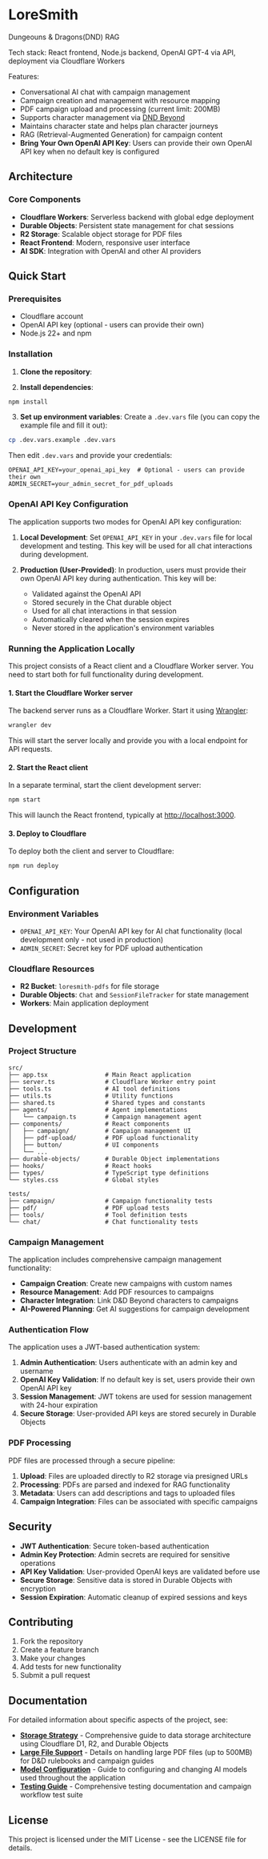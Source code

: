 # LoreSmith

Dungeouns & Dragons(DND) RAG

Tech stack: React frontend, Node.js backend, OpenAI GPT-4 via API, deployment via Cloudflare Workers

Features:

- Conversational AI chat with campaign management
- Campaign creation and management with resource mapping
- PDF campaign upload and processing (current limit: 200MB)
- Supports character management via [DND Beyond](https://www.dndbeyond.com/)
- Maintains character state and helps plan character journeys
- RAG (Retrieval-Augmented Generation) for campaign content
- **Bring Your Own OpenAI API Key**: Users can provide their own OpenAI API key when no default key is configured

## Architecture

### Core Components

- **Cloudflare Workers**: Serverless backend with global edge deployment
- **Durable Objects**: Persistent state management for chat sessions
- **R2 Storage**: Scalable object storage for PDF files
- **React Frontend**: Modern, responsive user interface
- **AI SDK**: Integration with OpenAI and other AI providers

## Quick Start

### Prerequisites

- Cloudflare account
- OpenAI API key (optional - users can provide their own)
- Node.js 22+ and npm

### Installation

1. **Clone the repository**:

2. **Install dependencies**:

```bash
npm install
```

3. **Set up environment variables**:
   Create a `.dev.vars` file (you can copy the example file and fill it out):

```bash
cp .dev.vars.example .dev.vars
```

Then edit `.dev.vars` and provide your credentials:

```env
OPENAI_API_KEY=your_openai_api_key  # Optional - users can provide their own
ADMIN_SECRET=your_admin_secret_for_pdf_uploads
```

### OpenAI API Key Configuration

The application supports two modes for OpenAI API key configuration:

1. **Local Development**: Set `OPENAI_API_KEY` in your `.dev.vars` file for local development and testing. This key will be used for all chat interactions during development.

2. **Production (User-Provided)**: In production, users must provide their own OpenAI API key during authentication. This key will be:
   - Validated against the OpenAI API
   - Stored securely in the Chat durable object
   - Used for all chat interactions in that session
   - Automatically cleared when the session expires
   - Never stored in the application's environment variables

### Running the Application Locally

This project consists of a React client and a Cloudflare Worker server. You need to start both for full functionality during development.

#### 1. Start the Cloudflare Worker server

The backend server runs as a Cloudflare Worker. Start it using [Wrangler](https://developers.cloudflare.com/workers/wrangler/):

```bash
wrangler dev
```

This will start the server locally and provide you with a local endpoint for API requests.

#### 2. Start the React client

In a separate terminal, start the client development server:

```bash
npm start
```

This will launch the React frontend, typically at [http://localhost:3000](http://localhost:3000).

#### 3. Deploy to Cloudflare

To deploy both the client and server to Cloudflare:

```bash
npm run deploy
```

## Configuration

### Environment Variables

- `OPENAI_API_KEY`: Your OpenAI API key for AI chat functionality (local development only - not used in production)
- `ADMIN_SECRET`: Secret key for PDF upload authentication

### Cloudflare Resources

- **R2 Bucket**: `loresmith-pdfs` for file storage
- **Durable Objects**: `Chat` and `SessionFileTracker` for state management
- **Workers**: Main application deployment

## Development

### Project Structure

```
src/
├── app.tsx                # Main React application
├── server.ts              # Cloudflare Worker entry point
├── tools.ts               # AI tool definitions
├── utils.ts               # Utility functions
├── shared.ts              # Shared types and constants
├── agents/                # Agent implementations
│   └── campaign.ts        # Campaign management agent
├── components/            # React components
│   ├── campaign/          # Campaign management UI
│   ├── pdf-upload/        # PDF upload functionality
│   ├── button/            # UI components
│   └── ...
├── durable-objects/       # Durable Object implementations
├── hooks/                 # React hooks
├── types/                 # TypeScript type definitions
└── styles.css             # Global styles

tests/
├── campaign/              # Campaign functionality tests
├── pdf/                   # PDF upload tests
├── tools/                 # Tool definition tests
└── chat/                  # Chat functionality tests
```

### Campaign Management

The application includes comprehensive campaign management functionality:

- **Campaign Creation**: Create new campaigns with custom names
- **Resource Management**: Add PDF resources to campaigns
- **Character Integration**: Link D&D Beyond characters to campaigns
- **AI-Powered Planning**: Get AI suggestions for campaign development

### Authentication Flow

The application uses a JWT-based authentication system:

1. **Admin Authentication**: Users authenticate with an admin key and username
2. **OpenAI Key Validation**: If no default key is set, users provide their own OpenAI API key
3. **Session Management**: JWT tokens are used for session management with 24-hour expiration
4. **Secure Storage**: User-provided API keys are stored securely in Durable Objects

### PDF Processing

PDF files are processed through a secure pipeline:

1. **Upload**: Files are uploaded directly to R2 storage via presigned URLs
2. **Processing**: PDFs are parsed and indexed for RAG functionality
3. **Metadata**: Users can add descriptions and tags to uploaded files
4. **Campaign Integration**: Files can be associated with specific campaigns

## Security

- **JWT Authentication**: Secure token-based authentication
- **Admin Key Protection**: Admin secrets are required for sensitive operations
- **API Key Validation**: User-provided OpenAI keys are validated before use
- **Secure Storage**: Sensitive data is stored in Durable Objects with encryption
- **Session Expiration**: Automatic cleanup of expired sessions and keys

## Contributing

1. Fork the repository
2. Create a feature branch
3. Make your changes
4. Add tests for new functionality
5. Submit a pull request

## Documentation

For detailed information about specific aspects of the project, see:

- **[Storage Strategy](docs/STORAGE_STRATEGY.md)** - Comprehensive guide to data storage architecture using Cloudflare D1, R2, and Durable Objects
- **[Large File Support](docs/LARGE_FILE_SUPPORT.md)** - Details on handling large PDF files (up to 500MB) for D&D rulebooks and campaign guides
- **[Model Configuration](docs/MODEL_CONFIGURATION.md)** - Guide to configuring and changing AI models used throughout the application
- **[Testing Guide](docs/TESTING_GUIDE.md)** - Comprehensive testing documentation and campaign workflow test suite

## License

This project is licensed under the MIT License - see the LICENSE file for details.
